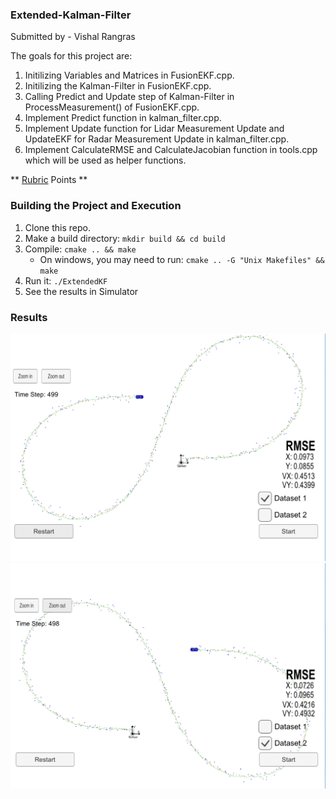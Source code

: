 ### Extended-Kalman-Filter ###

Submitted by - Vishal Rangras

The goals for this project are:

1. Initilizing Variables and Matrices in FusionEKF.cpp.
2. Initilizing the Kalman-Filter in FusionEKF.cpp.
3. Calling Predict and Update step of Kalman-Filter in ProcessMeasurement() of FusionEKF.cpp.
4. Implement Predict function in kalman_filter.cpp.
5. Implement Update function for Lidar Measurement Update and UpdateEKF for Radar Measurement Update in kalman_filter.cpp.
6. Implement CalculateRMSE and CalculateJacobian function in tools.cpp which will be used as helper functions.

** [Rubric](https://review.udacity.com/#!/rubrics/748/view) Points **

### Building the Project and Execution ###

1. Clone this repo.
2. Make a build directory: `mkdir build && cd build`
3. Compile: `cmake .. && make` 
   * On windows, you may need to run: `cmake .. -G "Unix Makefiles" && make`
4. Run it: `./ExtendedKF `
5. See the results in Simulator

### Results ###

[image1]: ./img/Dataset-01.png "Dataset-01"
[image2]: ./img/Dataset-02.png "Dataset-02"

![alt text][image1]
![alt text][image2]